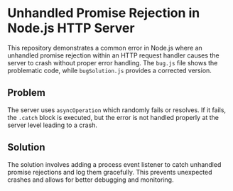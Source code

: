 # Unhandled Promise Rejection in Node.js HTTP Server

This repository demonstrates a common error in Node.js where an unhandled promise rejection within an HTTP request handler causes the server to crash without proper error handling.  The `bug.js` file shows the problematic code, while `bugSolution.js` provides a corrected version.

## Problem

The server uses `asyncOperation` which randomly fails or resolves. If it fails, the `.catch` block is executed, but the error is not handled properly at the server level leading to a crash.

## Solution

The solution involves adding a process event listener to catch unhandled promise rejections and log them gracefully.  This prevents unexpected crashes and allows for better debugging and monitoring.